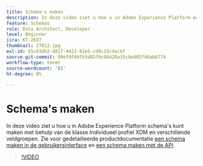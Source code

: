 ```yaml
---
title: Schema's maken
description: In deze video ziet u hoe u in Adobe Experience Platform een schema kunt maken met de klasse Individueel profiel XDM en verschillende veldgroepen.
feature: Schemas
role: Data Architect, Developer
level: Beginner
jira: KT-2697
thumbnail: 27012.jpg
exl-id: 65c83db2-d81f-4422-81e5-cd9c15cdacbf
source-git-commit: 00ef0f40fb3d82f0c06428a35c0e402f46ab6774
workflow-type: tm+mt
source-wordcount: '81'
ht-degree: 0%

---
```


# Schema&#39;s maken

In deze video ziet u hoe u in Adobe Experience Platform schema&#39;s kunt maken met behulp van de klasse Individueel profiel XDM en verschillende veldgroepen. Zie voor gedetailleerde productdocumentatie [een schema maken in de gebruikersinterface](https://experienceleague.adobe.com/docs/experience-platform/xdm/tutorials/create-schema-ui.html) en [een schema maken met de API](https://experienceleague.adobe.com/docs/experience-platform/xdm/tutorials/create-schema-api.html).

>[!VIDEO](https://video.tv.adobe.com/v/27012?learn=on)